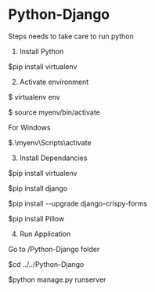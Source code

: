 # Python-Django

Steps needs to take care to run python

1. Install Python 

$pip install virtualenv

2. Activate environment 

$ virtualenv env

$ source myenv/bin/activate

For Windows

$.\myenv\Scripts\activate

3. Install Dependancies

$pip install virtualenv

$pip install django

$pip install --upgrade django-crispy-forms

$pip install Pillow

4. Run Application

Go to /Python-Django folder 

$cd ../../Python-Django

$python manage.py runserver
